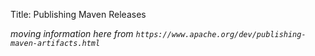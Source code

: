 Title: Publishing Maven Releases

_moving information here from `https://www.apache.org/dev/publishing-maven-artifacts.html`_
